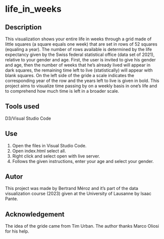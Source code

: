 # life_in_weeks
## Description

This visualization shows your entire life in weeks through a grid made of little squares (a square equals one week) that are set in rows of 52 squares (equaling a year). The number of rows available is determined by the life expectancy given by the Swiss federal statistical office (data set of 2021), relative to your gender and age. 
First, the user is invited to give his gender and age, then the number of weeks that he’s already lived will appear in dark squares, the remaining time left to live (statistically) will appear with blank squares. On the left side of the gride a scale indicates the corresponding year of the row and the years left to live is given in bold. This project aims to visualize time passing by on a weekly basis in one’s life and to comprehend how much time is left in a broader scale.

## Tools used

D3/Visual Studio Code

## Use

1.	Open the files in Visual Studio Code.
2.	Open index.html select all.
3.	Right click and select open with live server. 
4.	Follows the given instructions, enter your age and select your gender.

## Autor

This project was made by Bertrand Méroz and it’s part of the data visualization course (2023) given at the University of Lausanne by Isaac Pante.

## Acknowledgement

The idea of the gride came from Tim Urban. The author thanks Marco Oliosi for his help.
